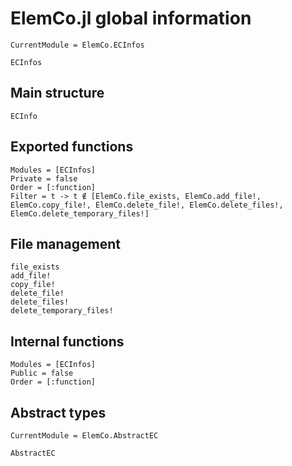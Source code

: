 # ElemCo.jl global information

```@meta
CurrentModule = ElemCo.ECInfos
```

```@docs
ECInfos
```

## Main structure
```@docs
ECInfo
```

## Exported functions
```@autodocs
Modules = [ECInfos]
Private = false
Order = [:function]
Filter = t -> t ∉ [ElemCo.file_exists, ElemCo.add_file!, ElemCo.copy_file!, ElemCo.delete_file!, ElemCo.delete_files!, ElemCo.delete_temporary_files!]
```

## File management
```@docs
file_exists
add_file!
copy_file!
delete_file!
delete_files!
delete_temporary_files!
```

## Internal functions
```@autodocs
Modules = [ECInfos]
Public = false
Order = [:function]
```

## Abstract types
```@meta
CurrentModule = ElemCo.AbstractEC
```
```@docs
AbstractEC
```

